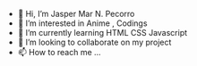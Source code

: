 - 👋 Hi, I’m Jasper Mar N. Pecorro
- 👀 I’m interested in Anime , Codings 
- 🌱 I’m currently learning HTML CSS Javascript
- 💞️ I’m looking to collaborate on my project
- 📫 How to reach me ...

<!---
Jasper010/Jasper010 is a ✨ special ✨ repository because its `README.md` (this file) appears on your GitHub profile.
You can click the Preview link to take a look at your changes.
--->
